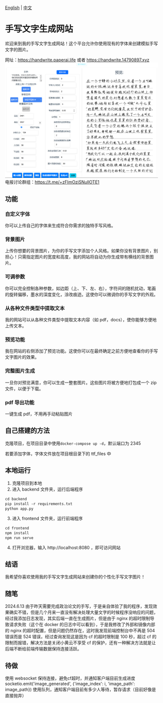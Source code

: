 [English](README_en.md) | [中文](README.md)

# 手写文字生成网站

欢迎来到我的手写文字生成网站！这个平台允许你使用现有的字体来创建模拟手写文字的图片。

网址：https://handwrite.paperai.life 或者 https://handwrite.14790897.xyz
![Alt text](image-generate.png)
电报讨论群组：https://t.me/+zFImOziSNullOTE1

## 功能

### 自定义字体

你可以上传自己的字体来生成符合你需求的独特手写风格。

### 背景图片

上传你想要的背景图片，为你的手写文字添加个人风格。如果你没有背景图片，别担心！只需指定图片的宽度和高度，我的网站将自动为你生成带有横线的背景图片。

### 可调参数

你可以完全控制各种参数，如边距（上、下、左、右），字符间的随机扰动，笔画的旋转偏移，墨水的深度变化，涂改痕迹。这使你可以微调你的手写文字的外观。

### 从各种文件类型中提取文本

我的网站可以从各种文件类型中提取文本内容（如 pdf，docs），使你能够方便地上传文本。

### 预览功能

我在网站的右侧添加了预览功能。这使你可以在最终确定之前方便地查看你的手写文字图片的效果。

### 完整图片生成

一旦你对预览满意，你可以生成一整套图片。这些图片将被方便地打包成一个 zip 文件，以便于下载。

### pdf 导出功能

一键生成 pdf，不用再手动粘贴图片

## 自己搭建的方法

克隆项目，在项目目录中使用`docker-compose up -d`，默认端口为 2345

若要添加字体，字体文件放在项目根目录下的 ttf_files 中

## 本地运行

1. 克隆项目到本地
2. 进入 backend 文件夹，运行后端程序

```shell
cd backend
pip install -r requirements.txt
python app.py
```

3. 进入 frontend 文件夹，运行前端程序

```shell
cd frontend
npm install
npm run serve
```

4. 打开浏览器，输入 http://localhost:8080 ，即可访问网站

## 结语

我希望你喜欢使用我的手写文字生成网站来创建你的个性化手写文字图片！

## 随笔

2024.6.13 由于昨天需要完成政治论文的手写，于是亲自体验了我的程序，发现效果确实不错，但是几个月来一直没有解决处理大量文字的时候程序没响应的问题，经过我添加日志发现，其实后端一直在生成图片，但是由于 nginx 的超时限制导致请求失败（这个在 docker 的日志中可以看到），于是我修改了外部和镜像内部的 nginx 的超时配置，但是问题仍然存在，这时我发现前端控制台中不再是 504 错误而是 524 错误，经过查询发现这是因为 cf 的超时限制是 100 秒，超过 cf 的限制而报错，解决方法是关闭小黄云不享受 cf 的保护，还有一种解决方法就是让后端不断给前端传输数据保持连接活跃。

## 待做

使用 websocket 保持连接，避免cf超时，并通知客户端目前生成进度
socketio.emit('image_generated', {'image_index': i, 'image_path': image_path})
使用队列，通知客户端目前有多少人等待，暂存请求（目前好像是直接抛弃）
